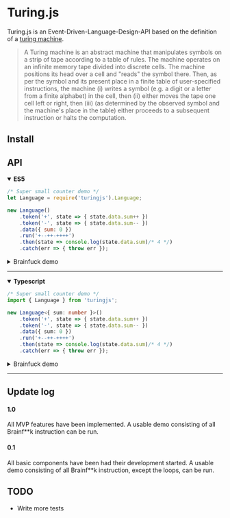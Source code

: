 # Turing.js
Turing.js is an Event-Driven-Language-Design-API based on the definition of a  [turing machine](https://en.wikipedia.org/wiki/Turing_machine).

> A Turing machine is an abstract machine that manipulates symbols on a strip of tape according to a table of rules.
> The machine operates on an infinite memory tape divided into discrete cells. The machine positions its head over a cell and "reads"  the symbol there. Then, as per the symbol and its present place in a finite table of user-specified instructions, the machine (i) writes a symbol (e.g. a digit or a letter from a finite alphabet) in the cell, then (ii) either moves the tape one cell left or right, then (iii) (as determined by the observed symbol and the machine's place in the table) either proceeds to a subsequent instruction or halts the computation.

## Install

## API

<details open>
<summary><b>ES5</b></summary>

```js
/* Super small counter demo */
let Language = require('turingjs').Language;

new Language()
    .token('+', state => { state.data.sum++ })
    .token('-', state => { state.data.sum-- })
    .data({ sum: 0 })
    .run('+--++-++++')
    .then(state => console.log(state.data.sum)/* 4 */)
    .catch(err => { throw err });
```

<details>
<summary>Brainfuck demo</summary>

```js
/* The full Brainfuck language */
let Language = require('turingjs').Language;

let brainfuck = new Language()
    .tokens({
        '+': state => { state.stack[state.index]++ },
        '-': state => { state.stack[state.index]-- },
        '>': state => { state.index++ },
        '<': state => { state.index-- },
        ',': state => { state.stack[state.index] = state.data.in.shift().charCodeAt(0) },
        '.': state => { state.data.out.push(String.fromCharCode(state.stack[state.index])) },
        '[': (state, token) => {
            state.data.loops.push(token.position)
            if (state.stack[state.index] === 0) {
                return (state, token) => {
                    if (token.value === '[') { state.data.loops.push(NaN) }
                    if (token.value === ']') { state.data.loops.pop() }
                    return state.data.loops.length === 0;
                };
            }
        },
        ']': (state, token) => { 
            state.tokenPointer = state.data.loops.pop() - 1; 
            // -1 in order to offset the auto increment done by turingjs
        },
    })
    .eof(state => {
        return state.data.loops.length === 0;
    })
    .data({ in: [], out: [], loops: [] });

brainfuck
    .data({ in: 'ABC'.split('') })
    .run('+++[->,.+++.<]')
    .then(finalState => console.log(finalState.data.out.join(''))/* ADBECF */)
    .catch(error => console.log(error));
```
</details>
<hr>
</details>


<details open>
<summary><b>Typescript</b></summary>

```ts
/* Super small counter demo */
import { Language } from 'turingjs';

new Language<{ sum: number }>()
    .token('+', state => { state.data.sum++ })
    .token('-', state => { state.data.sum-- })
    .data({ sum: 0 })
    .run('+--++-++++')
    .then(state => console.log(state.data.sum)/* 4 */)
    .catch(err => { throw err });
```

<details>
<summary>Brainfuck demo</summary>

```ts
/* The full Brainfuck language */
import { Language } from 'turingjs';

interface BFData {
  in: string[],
  out: string[],
  loops: number[]
}
let brainfuck = new Language<BFData>()
    .tokens({
        '+': state => { state.stack[state.index]++ },
        '-': state => { state.stack[state.index]-- },
        '>': state => { state.index++ },
        '<': state => { state.index-- },
        ',': state => { state.stack[state.index] = state.data.in.shift().charCodeAt(0) },
        '.': state => { state.data.out.push(String.fromCharCode(state.stack[state.index])) },
        '[': (state, token) => {
            state.data.loops.push(token.position)
            if (state.stack[state.index] === 0) {
                return (state, token) => {
                    if (token.value === '[') { state.data.loops.push(NaN) }
                    if (token.value === ']') { state.data.loops.pop() }
                    return state.data.loops.length === 0;
                };
            }
        },
        ']': (state, token) => { 
            state.tokenPointer = state.data.loops.pop() - 1; 
            // -1 in order to offset the auto increment done by turingjs
        },
    })
    .eof(state => {
        return state.data.loops.length === 0;
    })
    .data({ in: [], out: [], loops: [] });

brainfuck
    .data({ in: 'ABC'.split('') })
    .run('+++[->,.+++.<]')
    .then(finalState => console.log(finalState.data.out.join(''))/* ADBECF */)
    .catch(error => console.log(error));
```
</details>
<hr>
</details>

## Update log

#### 1.0
All MVP features have been implemented.
A usable demo consisting of all Brainf**k instruction can be run.

#### 0.1
All basic components have been had their development started.
A usable demo consisting of all Brainf**k instruction, except the loops, can be run.


## TODO
* Write more tests
